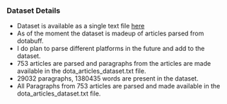 ### Dataset Details
 - Dataset is available as a single text file [here](https://drive.google.com/file/d/1Cwv5_4VxbpozOB0B0zVWMYQGUu_u1tvr/view?usp=sharing)
 - As of the moment the dataset is madeup of articles parsed from dotabuff.
 - I do plan to parse different platforms in the future and add to the dataset.
 - 753 articles are parsed and paragraphs from the articles are made available in the dota_articles_dataset.txt file.
 - 29032 paragraphs, 1380435 words are present in the dataset.
 - All Paragraphs from 753 articles are parsed and made available in the dota_articles_dataset.txt file.